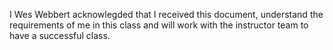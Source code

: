 I Wes Webbert acknowlegded that I received this document, understand the requirements of me in this class and will work with the 
instructor team to have a successful class.
